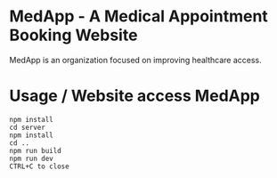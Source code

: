 # MedApp - A Medical Appointment Booking Website

MedApp is an organization focused on improving healthcare access.

# Usage / Website access MedApp
```
npm install
cd server
npm install
cd ..
npm run build
npm run dev
CTRL+C to close
```
